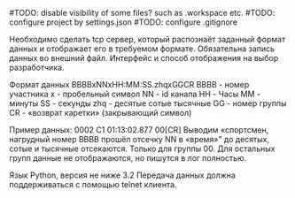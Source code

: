 #TODO: disable visibility of some files? such as .workspace etc.
#TODO: configure project by settings.json
#TODO: configure .gitignore

Необходимо сделать tcp сервер, который распознаёт заданный формат данных и отображает его в требуемом формате.
Обязательна запись данных во внешний файл.
Интерфейс и способ отображения на выбор разработчика.

Формат данных BBBBxNNxHH:MM:SS.zhqxGGCR
BBBB - номер участника
x - пробельный символ
NN - id канала
HH - Часы
MM - минуты
SS - секунды
zhq - десятые сотые тысячные
GG - номер группы
CR - «возврат каретки» (закрывающий символ)

Пример данных: 0002 C1 01:13:02.877 00[CR]
Выводим «спортсмен, нагрудный номер BBBB прошёл отсечку NN в «время»" до десятых, сотые и тысячные отсекаются.
Только для группы 00.
Для остальных групп данные не отображаются, но пишутся в лог полностью.

Язык Python, версия не ниже 3.2
Передача данных должна поддерживаться с помощью telnet клиента.